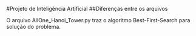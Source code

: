 #Projeto de Inteligência Artificial
##Diferenças entre os arquivos

O arquivo AllOne_Hanoi_Tower.py traz o algoritmo Best-First-Search para solução do problema. 

##